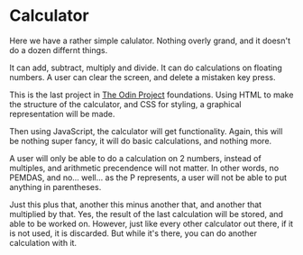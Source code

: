 # Calculator

Here we have a rather simple calulator. Nothing
overly grand, and it doesn't do a dozen differnt things.

It can add, subtract, multiply and divide.
It can do calculations on floating numbers.
A user can clear the screen, and delete a mistaken key press.

This is the last project in [The Odin Project](https://www.theodinproject.com) foundations.
Using HTML to make the structure of the calculator, and CSS
for styling, a graphical representation will be made.

Then using JavaScript, the calculator will get functionality.
Again, this will be nothing super fancy, it will do basic calculations,
and nothing more.

A user will only be able to do a calculation on 2 numbers, instead
of multiples, and arithmetic precendence will not matter.
In other words, no PEMDAS, and no... well... as the P represents,
a user will not be able to put anything in parentheses.

Just this plus that, another this minus another that, and
another that multiplied by that. Yes, the result of the last
calculation will be stored, and able to be worked on. However,
just like every other calculator out there, if it is not used, it is
discarded. But while it's there, you can do another calculation with it.